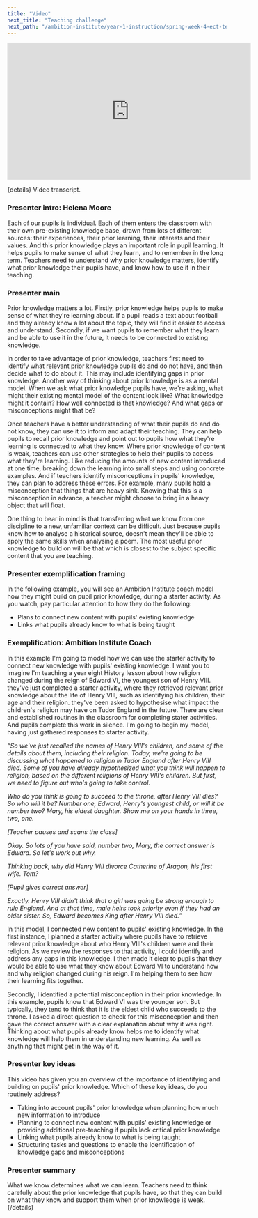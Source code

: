```yaml
---
title: "Video"
next_title: "Teaching challenge"
next_path: "/ambition-institute/year-1-instruction/spring-week-4-ect-teaching-challenge"
---
```


<iframe width="560"
    height="315"
    src="https://www.youtube.com/embed/jv59fPBxEt8"
    title="YouTube video player"
    frameborder="0"
    allow="accelerometer; autoplay; clipboard-write; encrypted-media; gyroscope; picture-in-picture; web-share" allowfullscreen></iframe>

{details}
Video transcript.

### Presenter intro: Helena Moore

Each of our pupils is individual. Each of them enters the classroom with their own
pre-existing knowledge base, drawn from lots of different sources: their experiences,
their prior learning, their interests and their values. And this prior knowledge
plays an important role in pupil learning. It helps pupils to make sense of what
they learn, and to remember in the long term. Teachers need to understand why prior
knowledge matters, identify what prior knowledge their pupils have, and know how
to use it in their teaching.

### Presenter main

Prior knowledge matters a lot. Firstly, prior knowledge helps pupils to make sense
of what they're learning about. If a pupil reads a text about football and they already
know a lot about the topic, they will find it easier to access and understand. Secondly,
if we want pupils to remember what they learn and be able to use it in the future,
it needs to be connected to existing knowledge.

In order to take advantage of prior knowledge, teachers first need to identify what relevant prior knowledge pupils do and do not have, and then decide what to do about it. This may include identifying gaps in prior knowledge. Another way of thinking about prior knowledge is as a mental model. When we ask what prior knowledge pupils have, we're asking, what might their existing mental model of the content look like? What knowledge might it contain? How well connected is that knowledge? And what gaps or misconceptions might that be?

Once teachers have a better understanding of what their pupils do and do not know, they can use it to inform and adapt their teaching. They can help pupils to recall prior knowledge and point out to pupils how what they're learning is connected to what they know. Where prior knowledge of content is weak, teachers can use other strategies to help their pupils to access what they're learning. Like reducing the amounts of new content introduced at one time, breaking down the learning into small steps and using concrete examples. And if teachers identify misconceptions in pupils' knowledge, they can plan to address these errors. For example, many pupils hold a misconception that things that are heavy sink. Knowing that this is a misconception in advance, a teacher might choose to bring in a heavy object that will float.

One thing to bear in mind is that transferring what we know from one discipline to a new, unfamiliar context can be difficult. Just because pupils know how to analyse a historical source, doesn't mean they'll be able to apply the same skills when analysing a poem. The most useful prior knowledge to build on will be that which is closest to the subject specific content that you are teaching.

### Presenter exemplification framing

In the following example, you will see an Ambition Institute coach model how they
might build on pupil prior knowledge, during a starter activity. As you watch, pay
particular attention to how they do the following:

- Plans to connect new content with pupils' existing knowledge
- Links what pupils already know to what is being taught

### Exemplification: Ambition Institute Coach

In this example I'm going to model how we can use the starter activity to
connect new knowledge with pupils' existing knowledge. I want you to imagine I'm
teaching a year eight History lesson about how religion changed during the reign
of Edward VI, the youngest son of Henry VIII. they've just completed a starter
activity, where they retrieved relevant prior knowledge about the life of Henry
VIII, such as identifying his children, their age and their religion. they've
been asked to hypothesise what impact the children's religion may have on Tudor
England in the future. There are clear and established routines in the classroom
for completing stater activities. And pupils complete this work in silence. I'm
going to begin my model, having just gathered responses to starter activity.

_“So we've just recalled the names of Henry VIII's children, and some of the details about them, including their religion. Today, we're going to be discussing what happened to religion in Tudor England after Henry VIII died. Some of you have already hypothesized what you think will happen to religion, based on the different religions of Henry VIII's children. But first, we need to figure out who's going to take control._

_Who do you think is going to succeed to the throne, after Henry VIII dies? So who will it be? Number one, Edward, Henry's youngest child, or will it be number two? Mary, his eldest daughter. Show me on your hands in three, two, one._

_[Teacher pauses and scans the class]_

_Okay. So lots of you have said, number two, Mary, the correct answer is Edward. So let's work out why._

_Thinking back, why did Henry VIII divorce Catherine of Aragon, his first wife. Tom?_

_[Pupil gives correct answer]_

_Exactly. Henry VIII didn't think that a girl was going be strong enough to rule England. And at that time, male heirs took priority even if they had an older sister. So, Edward becomes King after Henry VIII died.”_

In this model, I connected new content to pupils' existing knowledge. In the first instance, I planned a starter activity where pupils have to retrieve relevant prior knowledge about who Henry VIII's children were and their religion. As we review the responses to that activity, I could identify and address any gaps in this knowledge. I then made it clear to pupils that they would be able to use what they know about Edward VI to understand how and why religion changed during his reign. I'm helping them to see how their learning fits together.

Secondly, I identified a potential misconception in their prior knowledge. In this example, pupils know that Edward VI was the younger son. But typically, they tend to think that it is the eldest child who succeeds to the throne. I asked a direct question to check for this misconception and then gave the correct answer with a clear explanation about why it was right. Thinking about what pupils already know helps me to identify what knowledge will help them in understanding new learning. As well as anything that might get in the way of it.

### Presenter key ideas

This video has given you an overview of the importance of identifying and building
on pupils' prior knowledge. Which of these key ideas, do you routinely address?

- Taking into account pupils' prior knowledge when planning how much new information to introduce
- Planning to connect new content with pupils' existing knowledge or providing additional pre-teaching if pupils lack critical prior knowledge
- Linking what pupils already know to what is being taught
- Structuring tasks and questions to enable the identification of knowledge gaps and misconceptions

### Presenter summary

What we know determines what we can learn. Teachers need to think carefully
about the prior knowledge that pupils have, so that they can build on what they
know and support them when prior knowledge is weak. {/details}
